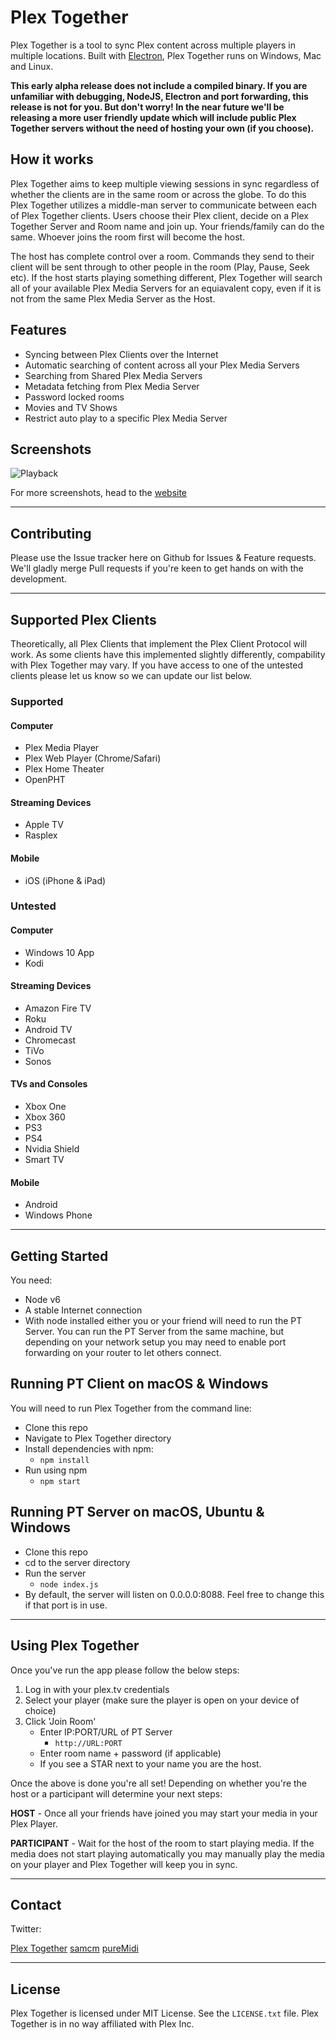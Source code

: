 # Plex Together

Plex Together is a tool to sync Plex content across multiple players in multiple locations. Built with [Electron](http://electron.atom.io), Plex Together runs on Windows, Mac and Linux.

**This early alpha release does not include a compiled binary. If you are unfamiliar with debugging, NodeJS, Electron and port forwarding, this release is not for you. But don't worry! In the near future we'll be releasing a more user friendly update which will include public Plex Together servers without the need of hosting your own (if you choose).**

## How it works
Plex Together aims to keep multiple viewing sessions in sync regardless of whether the clients are in the same room or across the globe. To do this Plex Together utilizes a middle-man server to communicate between each of Plex Together clients. Users choose their Plex client, decide on a Plex Together Server and Room name and join up. Your friends/family can do the same. Whoever joins the room first will become the host. 

The host has complete control over a room. Commands they send to their client will be sent through to other people in the room (Play, Pause, Seek etc). If the host starts playing something different, Plex Together will search all of your available Plex Media Servers for an equiavalent copy, even if it is not from the same Plex Media Server as the Host.  

## Features
* Syncing between Plex Clients over the Internet
* Automatic searching of content across all your Plex Media Servers
* Searching from Shared Plex Media Servers
* Metadata fetching from Plex Media Server
* Password locked rooms
* Movies and TV Shows
* Restrict auto play to a specific Plex Media Server

## Screenshots

![Playback](http://plextogether.com/img/6-0playback.png)

For more screenshots, head to the [website](http://plextogether.com/app)

----
## Contributing
Please use the Issue tracker here on Github for Issues & Feature requests. We'll gladly merge Pull requests if you're keen to get hands on with the development. 

----
## Supported Plex Clients
Theoretically, all Plex Clients that implement the Plex Client Protocol will work. As some clients have this implemented slightly differently, compability with Plex Together may vary. If you have access to one of the untested clients please let us know so we can update our list below.
### Supported

#### Computer
* Plex Media Player 
* Plex Web Player (Chrome/Safari)
* Plex Home Theater
* OpenPHT

#### Streaming Devices
* Apple TV
* Rasplex

#### Mobile
* iOS (iPhone & iPad)

### Untested 

#### Computer
* Windows 10 App 
* Kodi

#### Streaming Devices
* Amazon Fire TV  
* Roku
* Android TV
* Chromecast
* TiVo
* Sonos

#### TVs and Consoles		
* Xbox One
* Xbox 360
* PS3
* PS4
* Nvidia Shield
* Smart TV

#### Mobile
* Android
* Windows Phone

----

## Getting Started

You need:

* Node v6
* A stable Internet connection
* With node installed either you or your friend will need to run the PT Server. You can run the PT Server from the same machine, but depending on your network setup you may need to enable port forwarding on your router to let others connect. 

## Running PT Client on macOS & Windows

You will need to run Plex Together from the command line:
* Clone this repo
* Navigate to Plex Together directory
* Install dependencies with npm:
  * ``npm install``
* Run using npm
	* ``npm start``

## Running PT Server on macOS, Ubuntu & Windows
* Clone this repo
* cd to the server directory
* Run the server
	* ``node index.js``
* By default, the server will listen on 0.0.0.0:8088. Feel free to change this if that port is in use.

----
## Using Plex Together
Once you've run the app please follow the below steps:

1. Log in with your plex.tv credentials
2. Select your player (make sure the player is open on your device of choice)
3. Click 'Join Room'
	* Enter IP:PORT/URL of PT Server
		* ``http://URL:PORT``
	* Enter room name + password (if applicable)
	* If you see a STAR next to your name you are the host.

Once the above is done you're all set! Depending on whether you're the host or a participant will determine your next steps:

**HOST** - Once all your friends have joined you may start your media in your Plex Player.

**PARTICIPANT** - Wait for the host of the room to start playing media. If the media does not start playing automatically you may manually play the media on your player and Plex Together will keep you in sync.

----
## Contact
Twitter:

[Plex Together](https://twitter.com/plextogether)
[samcm](https://twitter.com/durksau)
[pureMidi](https://twitter.com/midnitegc)


----
## License

Plex Together is licensed under MIT License. See the ``LICENSE.txt`` file.
Plex Together is in no way affiliated with Plex Inc.
